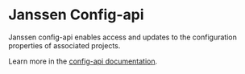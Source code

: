 # Janssen Config-api 

Janssen config-api enables access and updates to the configuration properties of associated projects.    

Learn more in the [config-api documentation](https://gluu.org/swagger-ui/?url=https://raw.githubusercontent.com/JanssenProject/jans-config-api/master/docs/jans-config-api-swagger.yaml).

